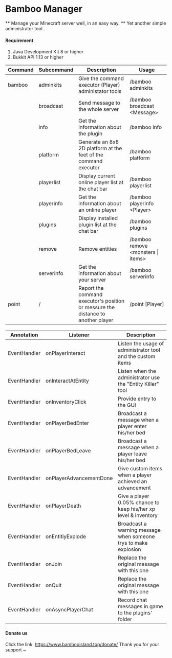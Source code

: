 # Bamboo Manager
** Manage your Minecraft server well, in an easy way. **
Yet another simple administrator tool.

#### Requirement
1. Java Development Kit 8 or higher
2. Bukkit API 1.13 or higher

| Command | Subcommand | Description | Usage |
| -------- | -------- | -------- | -------- |
| bamboo | adminkits | Give the command executor (Player) administator tools | /bamboo adminkits|
|| broadcast | Send message to the whole server | /bamboo broadcast &#60;Message&#62; |
|| info | Get the information about the plugin | /bamboo info |
|| platform | Generate an 8x8 2D platform at the feet of the command executor | /bamboo platform |
|| playerlist | Display current online player list at the chat bar | /bamboo playerlist |
|| playerinfo | Get the information about an online player | /bamboo playerinfo &#60;Player&#62; |
|| plugins | Display installed plugin list at the chat bar | /bamboo plugins |
|| remove | Remove entities | /bamboo remove &#60;monsters &#124; items&#62; |
|| serverinfo | Get the information about your server | /bamboo serverinfo |
| point | / | Report the command executor's position or messure the distance to another player | /point [Player] |

| Annotation | Listener | Description |
| -------- | -------- | -------- |
| EventHandler | onPlayerInteract | Listen the usage of administrator tool and the custom items |
| EventHandler | onInteractAtEntity | Listen when the administrator use the "Entity Killer" tool |
| EventHandler | onInventoryClick | Provide entry to the GUI |
| EventHandler | onPlayerBedEnter | Broadcast a message when a player enter his/her bed |
| EventHandler | onPlayerBedLeave | Broadcast a message when a player leave his/her bed |
| EventHandler | onPlayerAdvancementDone | Give custom items when a player achieved an advancement |
| EventHandler | onPlayerDeath | Give a player 0.05% chance to keep his/her xp level & inventory |
| EventHandler | onEntitiyExplode | Broadcast a warning message when someone trys to make explosion |
| EventHandler | onJoin | Replace the original message with this one |
| EventHandler | onQuit | Replace the original message with this one |
| EventHandler | onAsyncPlayerChat | Record chat messages in game to the plugins' folder |

#### Donate us
Click the link: https://www.bambooisland.top/donate/
Thank you for your support ~

